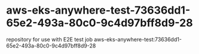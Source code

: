 # aws-eks-anywhere-test-73636dd1-65e2-493a-80c0-9c4d97bff8d9-28
repository for use with E2E test job aws-eks-anywhere-test:73636dd1-65e2-493a-80c0-9c4d97bff8d9-28
